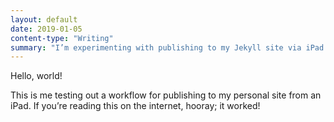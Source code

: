 ```yaml
---
layout: default
date: 2019-01-05
content-type: "Writing"
summary: "I’m experimenting with publishing to my Jekyll site via iPad."
---
```


Hello, world! 

This is me testing out a workflow for publishing to my personal site from an iPad. If you’re reading this on the internet, hooray; it worked!